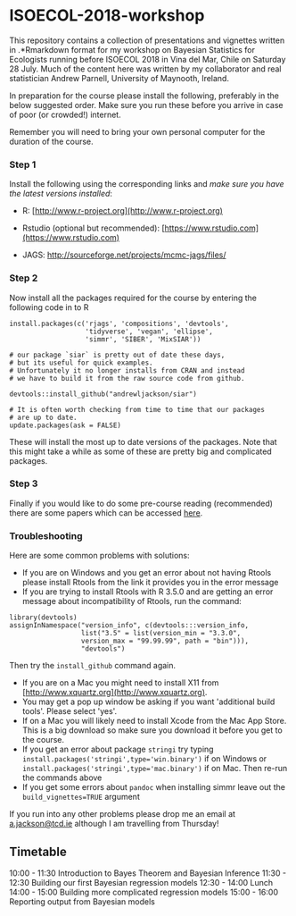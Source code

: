 # ISOECOL-2018-workshop

This repository contains a collection of presentations and vignettes written in .*Rmarkdown format for my workshop on Bayesian Statistics for Ecologists running before ISOECOL 2018 in Vina del Mar, Chile on Saturday 28 July. Much of the content here was written by my collaborator and real statistician Andrew Parnell, University of Maynooth, Ireland.

In preparation for the course please install the following, preferably in the below suggested order. Make sure you run these before you arrive in case of poor (or crowded!) internet.

Remember you will need to bring your own personal computer for the duration of the course.

### Step 1

Install the following using the corresponding links and *make sure you have the latest versions installed*:

-	R: [http://www.r-project.org](http://www.r-project.org)

-	Rstudio (optional but recommended): [https://www.rstudio.com](https://www.rstudio.com)

-	JAGS: http://sourceforge.net/projects/mcmc-jags/files/

### Step 2

Now install all the packages required for the course by entering the following code in to R

```{r,eval=FALSE}
install.packages(c('rjags', 'compositions', 'devtools', 
                   'tidyverse', 'vegan', 'ellipse', 
                   'simmr', 'SIBER', 'MixSIAR'))

# our package `siar` is pretty out of date these days, 
# but its useful for quick examples.
# Unfortunately it no longer installs from CRAN and instead 
# we have to build it from the raw source code from github.

devtools::install_github("andrewljackson/siar") 

# It is often worth checking from time to time that our packages
# are up to date.
update.packages(ask = FALSE)

```

These will install the most up to date versions of the packages. Note that this might take a while as some of these are pretty big and complicated packages.

 
### Step 3
 
Finally if you would like to do some pre-course reading (recommended) there are some papers which can be accessed [here](https://github.com/andrewcparnell/simms_course/tree/master/papers).


### Troubleshooting

Here are some common problems with solutions:

  - If you are on Windows and you get an error about not having Rtools please install Rtools from the link it provides you in the error message
  - If you are trying to install Rtools with R 3.5.0 and are getting an error message about incompatibility of Rtools, run the command:
```{r}
library(devtools)
assignInNamespace("version_info", c(devtools:::version_info, 
                  list("3.5" = list(version_min = "3.3.0", 
                  version_max = "99.99.99", path = "bin"))), 
                  "devtools")
```
  Then try the `install_github` command again.
  
  - If you are on a Mac you might need to install X11 from [http://www.xquartz.org](http://www.xquartz.org). 
  - You may get a pop up window be asking if you want 'additional build tools'. Please select 'yes'. 
  - If on a Mac you will likely need to install Xcode from the Mac App Store. This is a big download so make sure you download it before you get to the course.
  - If you get an error about package `stringi` try typing `install.packages('stringi',type='win.binary')` if on Windows or `install.packages('stringi',type='mac.binary')` if on Mac. Then re-run the commands above
  - If you get some errors about `pandoc` when installing simmr leave out the `build_vignettes=TRUE` argument


If you run into any other problems please drop me an email at  <a.jackson@tcd.ie> although I am travelling from Thursday!

## Timetable

10:00 - 11:30 Introduction to Bayes Theorem and Bayesian Inference
11:30 - 12:30 Building our first Bayesian regression models
12:30 - 14:00 Lunch
14:00 - 15:00 Building more complicated regression models
15:00 - 16:00 Reporting output from Bayesian models

